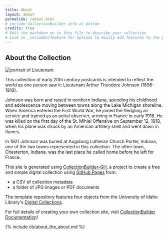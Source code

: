 ```yaml
---
title: About
layout: about
permalink: /about.html
# include CollectionBuilder info at bottom
credits: true
# Edit the markdown on in this file to describe your collection
# Look in _includes/feature for options to easily add features to the page
---
```

## About the Collection

![portrait of Lieutenant](https://images.findagrave.com/photos/2020/298/25592159_4ae9495c-b830-47be-85f6-524b401c36cf.jpeg)

This collection of early 20th century postcards is intended to reflect the world as one person saw it: Lieutenant Arthur Theodore Johnson (1896-1918). 

Johnson was born and raised in northern Indiana, spending his childhood and adolescence moving between towns along the Lake Michigan shoreline. When America entered the First World War, he joined the fledgling air service and trained as an aerial observer, arriving in France in early 1918. He was killed on the first day of the St. Mihiel Offensive on September 12, 1918, when his plane was struck by an American artillery shell and went down in flames.

In 1921 Johnson was buried at Augsburg Lutheran Church Porter, Indiana, one of the two towns represented in this collection. The other town, Chesterton, Indiana, was the last place he called home before he left for France.

This site is generated using [CollectionBuilder-GH](https://collectionbuilding.github.io/gh/), a project to create a free and simple digital collection using [GitHub Pages](https://pages.github.com/) from: 

- a CSV of collection metadata
- a folder of JPG images or PDF documents

The template repository features four objects from the University of Idaho Library's [Digital Collections](https://www.lib.uidaho.edu/digital). 

For full details of creating your own collection site, visit [CollectionBuilder Documentation](https://collectionbuilder.github.io/cb-docs/)!

<!-- IMPORTANT!!! DELETE this comment and the include below when you are finished editing this page for your collection. The include below introduces about page features. They will show up on your collection's about page until you delete it.  -->
{% include cb/about_the_about.md %} 
